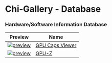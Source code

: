 # Chi-Gallery - Database

### Hardware/Software Information Database

|Preview|Name|
|-|-|
|[![preview](https://github.com/Shedou/Chi-Gallery/assets/19572158/4bb176c0-802b-45c3-81ef-9525486dbd61)](https://github.com/Shedou/Chi-Gallery/tree/main/Database/GPU-Caps-Viewer)|[GPU Caps Viewer](https://github.com/Shedou/Chi-Gallery/tree/main/Database/GPU-Caps-Viewer)|
|[![preview](https://github.com/Shedou/Chi-Gallery/assets/19572158/3c4cd9a2-21e7-4def-95e8-4a643efc1359)](https://github.com/Shedou/Chi-Gallery/tree/main/Database/GPU-Caps-Viewer)|[GPU-Z](https://github.com/Shedou/Chi-Gallery/tree/main/Database/GPU-Z)|
